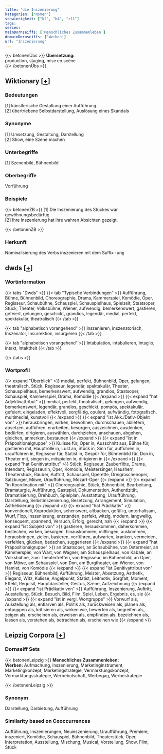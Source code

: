 ```yaml
---
title: "die Inszenierung"
kategorien: ["Nomen"]
schwierigkeit: ["k2", "h4", "r11"]
tags:
series:
mainDornseiffs: ['Menschliches Zusammenleben']
domainDornseiffs: ['Werben']
url: "Inszenierung"
---
```


{{< betonenÜbs >}}
**Übersetzung:**  
production, staging, mise en scène  
{{< /betonenÜbs >}}

## Wiktionary [[+](https://de.wiktionary.org/wiki/Inszenierung)]

### Bedeutungen
[1] künstlerische Gestaltung einer Aufführung  
[2] übertriebene Selbstdarstellung, Auslösung eines Skandals  

### Synonyme
[1] Umsetzung, Gestaltung, Darstellung  
[2] Show, eine Szene machen  

### Unterbegriffe
[1] Szenenbild, Bühnenbild  

### Oberbegriffe
Vorführung  

### Beispiele
{{< betonenZB >}}
[1] Die Inszenierung des Stückes war gewöhnungsbedürftig.  
[2] Ihre Inszenierung hat ihre wahren Absichten gezeigt.  

{{< /betonenZB >}}
### Herkunft
Nominalisierung des Verbs inszenieren mit dem Suffix -ung  



## dwds [[+](https://www.dwds.de/wb/Inszenierung)]

### Wortinformation
{{< tabs "Dwds" >}}
{{< tab "Typische Verbindungen" >}}
Aufführung, Bühne, Bühnenbild, Choreographie, Drama, Kammerspiel, Komödie, Oper, Regisseur, Schaubühne, Schauspiel, Schauspielhaus, Spielzeit, Staatsoper, Stück, Theater, Volksbühne, Wiener, aufwendig, bemerkenswert, gastieren, gefeiert, gelungen, geschickt, grandios, legendär, medial, perfekt, spektakulär, theatralisch
{{< /tab >}}

{{< tab "alphabetisch vorangehend" >}}
inszenieren, inszenatorisch, Inszenator, Insurrektion, insurgieren
{{< /tab >}}

{{< tab "alphabetisch vorangehend" >}}
Intabulation, intabulieren, Intaglio, intakt, Intaktheit
{{< /tab >}}

{{< /tabs >}}

### Wortprofil
{{< expand "Überblick" >}} medial, perfekt, Bühnenbild, Oper, gelungen, theatralisch, Stück, Regisseur, legendär, spektakulär, Theater, Schauspielhaus, bemerkenswert, aufwendig, grandios, Staatsoper, Schauspiel, Kammerspiel, Drama, Komödie {{< /expand >}}
{{< expand "hat Adjektivattribut" >}} medial, perfekt, theatralisch, gelungen, aufwendig, bemerkenswert, legendär, grandios, geschickt, pompös, spektakulär, gefeiert, eingeladen, effektvoll, sorgfältig, opulent, aufwändig, fotografisch, multimedial, kunstvoll {{< /expand >}}
{{< expand "ist Akk./Dativ-Objekt von" >}} herausbringen, wirken, beiwohnen, durchschauen, abliefern, absetzen, aufführen, erarbeiten, besorgen, auszeichnen, ausdenken, bedürfen, dirigieren, auswählen, durchziehen, anschauen, abgehen, gleichen, anmerken, bestaunen {{< /expand >}}
{{< expand "ist in Präpositionalgruppe" >}} Kulisse für, Oper in, Ausschnitt aus, Bühne für, gastieren mit, Hauptrolle in, Lust an, Stück in, Sinn für, aufführen in, uraufführen in, Regisseur für, Statist in, Gespür für, Bühnenbild für, Don in, Theater mit, singen in, mitspielen in, dirigieren in {{< /expand >}}
{{< expand "hat Genitivattribut" >}} Stück, Regisseur, Zauberflöte, Drama, Intendant, Regisseurin, Oper, Komödie, Meistersinger, Hausherr, Theaterstück, Räuber, Auftritt, Schauspiel, Operette, Dreigroschenoper, Salzburger, Möwe, Uraufführung, Mozart-Oper {{< /expand >}}
{{< expand "in Koordination mit" >}} Choreographie, Stück, Bühnenbild, Bearbeitung, Dramaturgie, Aufführung, Gastspiel, Dokumentation, Authentizität, Dramatisierung, Drehbuch, Spielplan, Ausstattung, Uraufführung, Darstellung, Selbstinszenierung, Besetzung, Arrangement, Simulation, Ästhetisierung {{< /expand >}}
{{< expand "hat Prädikativ" >}} konventionell, Koproduktion, sehenswert, altbacken, gefällig, unterhaltsam, Wurf, Flop, Inszenierung, entstanden, perfekt, witzig, modern, langweilig, konsequent, spannend, Versuch, Erfolg, gerecht, nah {{< /expand >}}
{{< expand "ist Subjekt von" >}} gastieren, herauskommen, daherkommen, bestechen, wirken, besorgen, hinauskommen, mißlingen, auskommen, herausbringen, zielen, basieren, vorführen, aufwarten, kranken, vermeiden, verfehlen, glücken, bedachen, suggerieren {{< /expand >}}
{{< expand "hat Präpositionalgruppe" >}} an Staatsoper, an Schaubühne, von Ostermeier, an Kammerspiel, von Wart, von Wagner, am Schauspielhaus, von Kabale, an Volksbühne, zum Theatertreffen, von Regisseur, im Bühnenbild, an Oper, von Möwe, am Schauspiel, von Don, am Burgtheater, am Wiener, von Hamlet, von Komödie {{< /expand >}}
{{< expand "ist Genitivattribut von" >}} Regisseur, Bühnenbild, Aufführung, Meister, Absetzung, Ästhetik, Eleganz, Witz, Kulisse, Angelpunkt, Statist, Leitmotiv, Sorgfalt, Moment, Effekt, Requisit, Hauptdarsteller, Gestus, Szene, Aufzeichnung {{< /expand >}}
{{< expand "ist Prädikativ von" >}} Aufführung, Inszenierung, Auftritt, Ausstellung, Stück, Besuch, Bild, Film, Spiel, Leben, Ergebnis, es, sie {{< /expand >}}
{{< expand "ist in vergl. Wortgruppe" >}} Vorwurf als, Ausstellung als, entlarven als, Politik als, zurückweisen als, planen als, entpuppen als, kritisieren als, wirken wie, bewerten als, begreifen als, zeigen als, erscheinen als, erweisen als, empfinden als, bezeichnen als, lassen als, verstehen als, betrachten als, erscheinen wie {{< /expand >}}

## Leipzig Corpora [[+](https://corpora.uni-leipzig.de/en/res?word=Inszenierung&corpusId=deu_newscrawl-public_2018)]

### Dornseiff Sets
{{< betonenLeipzig >}}
**Menschliches Zusammenleben:**  
**Werben:** Aufmachung, Inszenierung, Marketinginstrument, Marketingkonzept, Marketingstrategie, Vermarktungskonzept, Vermarktungsstrategie, Werbebotschaft, Werbegag, Werbestrategie  

{{< /betonenLeipzig >}}

### Synonym
Darstellung, Darbietung, Aufführung


### Similarity based on Cooccurrences
Aufführung, Inszenierungen, Neuinszenierung, Uraufführung, Premiere, inszeniert, Komödie, Schauspiel, Bühnenbild, Theaterstück, Oper, Interpretation, Ausstellung, Mischung, Musical, Vorstellung, Show, Film, Stück

